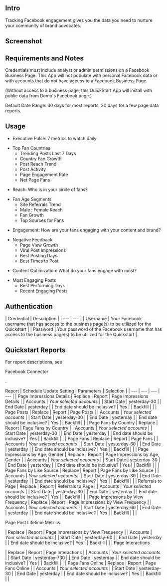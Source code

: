 

Intro
-------

Tracking Facebook engagement gives you the data you need to nurture your community of brand advocates.


 Screenshot
------------


 Requirements and Notes
------------------------

Credentials must include analyst or admin permissions on a Facebook Business Page. This App will not populate with personal Facebook data or with accounts that do not have access to a Facebook Business Page.


 (Without access to a business page, this QuickStart App will install with public data from Domo's Facebook page.)


 Default Date Range: 60 days for most reports, 30 days for a few page data reports.


 Usage
-------


* Executive Pulse: 7 metrics to watch daily

+ Top Fan Countries
	+ Trending Posts Last 7 Days
	+ Country Fan Growth
	+ Post Reach Trend
	+ Post Activity
	+ Page Engagement Rate
	+ Net Page Fans
* Reach: Who is in your circle of fans?

+ Fan Age Segments
	+ Site Referrals Trend
	+ Male : Female Reach
	+ Fan Growth
	+ Top Sources for Fans
* Engagement: How are your fans engaging with your content and brand?

+ Negative Feedback
	+ Page View Growth
	+ Viral Post Impressions
	+ Best Posting Days
	+ Best Times to Post
* Content Optimization: What do your fans engage with most?

+ Most Engaging Posts
	+ Best Performing Days
	+ Recent Engaging Posts

Authentication
----------------


|
 Credential
  |
 Description
  |
| --- | --- |
|
 Username
  |
 Your Facebook username that has access to the business page(s) to be utilized for the Quickstart
  |
|
 Password
  |
 Your password of the Facebook username that has access to the business page(s) to be utilized for the Quickstart
  |

Quickstart Reports
--------------------

For report descriptions, see

Facebook Connector

.


 Report
  |
 Schedule Update Setting
  |
 Parameters
  |
 Selection
  |
| --- | --- | --- | --- |
|
 Page Impressions Details
  |
 Replace
  |
 Report
  |
 Page Impressions Details
  |
|
 Accounts
  |
*Your selected accounts*
 |
|
 Start Date
  |
 yesterday-30
  |
|
 End Date
  |
 yesterday
  |
|
 End date should be inclusive?
  |
 Yes
  |
|
 Backfill
  |
 |
|
 Page Posts
  |
 Replace
  |
 Report
  |
 Page Posts
  |
|
 Accounts
  |
*Your selected accounts*
 |
|
 Start Date
  |
 yesterday-30
  |
|
 End Date
  |
 yesterday
  |
|
 End date should be inclusive?
  |
 Yes
  |
|
 Backfill
  |
 |
|
 Page Fans by Country
  |
 Replace
  |
 Report
  |
 Page Fans by Country
  |
|
 Accounts
  |
*Your selected accounts*
 |
|
 Start Date
  |
 yesterday-30
  |
|
 End Date
  |
 yesterday
  |
|
 End date should be inclusive?
  |
 Yes
  |
|
 Backfill
  |
 |
|
 Page Fans
  |
 Replace
  |
 Report
  |
 Page Fans
  |
|
 Accounts
  |
*Your selected accounts*
 |
|
 Start Date
  |
 yesterday-60
  |
|
 End Date
  |
 yesterday
  |
|
 End date should be inclusive?
  |
 Yes
  |
|
 Backfill
  |
 |
|
 Page Impressions by Age, Gender
  |
 Replace
  |
 Report
  |
 Page Impressions by Age, Gender
  |
|
 Accounts
  |
*Your selected accounts*
 |
|
 Start Date
  |
 yesterday-30
  |
|
 End Date
  |
 yesterday
  |
|
 End date should be inclusive?
  |
 Yes
  |
|
 Backfill
  |
 |
|
 Page Fans by Like Source
  |
 Replace
  |
 Report
  |
 Page Fans by Like Source
  |
|
 Accounts
  |
*Your selected accounts*
 |
|
 Start Date
  |
 yesterday-30
  |
|
 End Date
  |
 yesterday
  |
|
 End date should be inclusive?
  |
 Yes
  |
|
 Backfill
  |
 |
|
 Referrals to Page
  |
 Replace
  |
 Report
  |
 Referrals to Page
  |
|
 Accounts
  |
*Your selected accounts*
 |
|
 Start Date
  |
 yesterday-30
  |
|
 End Date
  |
 yesterday
  |
|
 End date should be inclusive?
  |
 Yes
  |
|
 Backfill
  |
 |
|
 Page Impressions by View Frequency
  |
 Replace
  |
 Report
  |
 Page Impressions by View Frequency
  |
|
 Accounts
  |
*Your selected accounts*
 |
|
 Start Date
  |
 yesterday-60
  |
|
 End Date
  |
 yesterday
  |
|
 End date should be inclusive?
  |
 Yes
  |
|
 Backfill
  |
 |
|

Page Post Lifetime Metrics

|
 Replace
  |
 Report
  |
 Page Impressions by View Frequency
  |
|
 Accounts
  |
*Your selected accounts*
 |
|
 Start Date
  |
 yesterday-60
  |
|
 End Date
  |
 yesterday
  |
|
 End date should be inclusive?
  |
 Yes
  |
|
 Backfill
  |
 |
|
 Page Interactions


 |
 Replace
  |
 Report
  |
 Page Interactions
  |
|
 Accounts
  |
*Your selected accounts*
 |
|
 Start Date
  |
 yesterday-730
  |
|
 End Date
  |
 yesterday
  |
|
 End date should be inclusive?
  |
 Yes
  |
|
 Backfill
  |
 |
|
 Page Fans Online
  |
 Replace
  |
 Report
  |
 Page Fans Online
  |
|
 Accounts
  |
*Your selected accounts*
 |
|
 Start Date
  |
 yesterday-30
  |
|
 End Date
  |
 yesterday
  |
|
 End date should be inclusive?
  |
 Yes
  |
|
 Backfill
  |
 |

